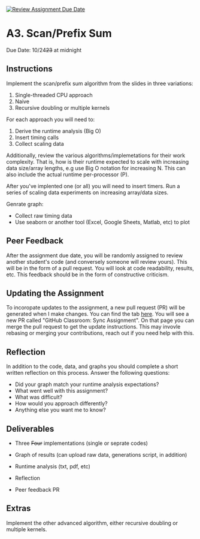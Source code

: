 [![Review Assignment Due Date](https://classroom.github.com/assets/deadline-readme-button-22041afd0340ce965d47ae6ef1cefeee28c7c493a6346c4f15d667ab976d596c.svg)](https://classroom.github.com/a/OmASplEc)
# A3. Scan/Prefix Sum

Due Date: 10/24~~23~~ at midnight

## Instructions

Implement the scan/prefix sum algorithm from the slides in three variations:

1. Single-threaded CPU approach
2. Naive 
3. Recursive doubling or multiple kernels

For each approach you will need to:

1. Derive the runtime analysis (Big O)
2. Insert timing calls
3. Collect scaling data

Additionally, review the various algorithms/implemetations for their
work complexity. That is, how is their runtime expected to scale with
increasing data size/array lengths, e.g use Big O notation for increasing N.
This can also include the actual runtime per-processor (P).

After you've implented one (or all)
you will need to insert timers.
Run a series of scaling data experiments on increasing array/data sizes.

Genrate graph:
- Collect raw timing data
- Use seaborn or another tool (Excel, Google Sheets, Matlab, etc) to plot

## Peer Feedback

After the assignment due date, you will be randomly assigned to review another
student's code (and conversely someone will review yours).
This will be in the form of a
pull request.
You will
look at code readability, results, etc.
This feedback should be in the form of
constructive criticism.

## Updating the Assignment

To incoropate updates to the assignment, a new pull request (PR) will be
generated when I make changes.
You can find the tab [here](../../pulls).
You will see a new PR called "GitHub Classroom: Sync Assignment".
On that page you can merge the pull request to get the update instructions.
This may invovle rebasing or merging your contributions, reach out
if you need help with this.

## Reflection

In addition to the code, data, and graphs you should complete a short
written reflection on this process.
Answer the following questions:

- Did your graph match your runtime analysis expectations?
- What went well with this assignment?
- What was difficult?
- How would you approach differently?
- Anything else you want me to know?

## Deliverables

* Three ~~Four~~ implementations (single or seprate codes)
* Graph of results (can upload raw data, generations script, in addition)
* Runtime analysis (txt, pdf, etc)
* Reflection

* Peer feedback PR

## Extras

Implement the other advanced algorithm, either recursive doubling or
multiple kernels.

